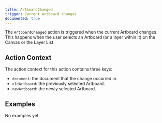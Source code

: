 ```yaml
---
title: ArtboardChanged
trigger: Current Artboard changes
documented: true
---
```


The `ArtboardChanged` action is triggered when the current Artboard changes. This happens when the user selects an Artboard (or a layer within it) on the Canvas or the Layer List.

## Action Context

The action context for this action contains three keys:

- `document`: the document that the change occurred in.
- `oldArtboard`: the previously selected Artboard.
- `newArtboard`: the newly selected Artboard.


## Examples

No examples yet.